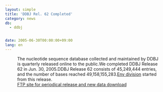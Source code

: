 ```yaml
---
layout: simple
title: 'DDBJ Rel. 62 Completed'
category: news
db:
  - ddbj


date: 2005-06-30T00:00:00+09:00
lang: en
---
```


<dd>The nucleotide sequence database collected and maintained by DDBJ is quarterly released online to the public.We completed DDBJ Release 62 in Jun. 30, 2005.DDBJ Release 62 consists of 45,249,444 entries, and the number of bases reached 49,158,155,283.<a href="#050614">Env division</a> started from this release.
<dd><a href="/services/index-e.html ">FTP site for periodical release and new data download</a></dd>
</dd>
